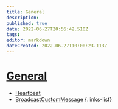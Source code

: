```yaml
---
title: General
description: 
published: true
date: 2022-06-27T20:56:42.510Z
tags: 
editor: markdown
dateCreated: 2022-06-27T10:00:23.113Z
---
```


# [General](/en/Integrations/OBS/OBS-Events)
* [Heartbeat](/en/Sub-Actions/OBS/Events/General/Heartbeat)
* [BroadcastCustomMessage](/en/Sub-Actions/OBS/Events/General/BroadcastCustomMessage)
{.links-list}